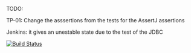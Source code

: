 
TODO:

 TP-01: Change the asssertions from the tests for the AssertJ assertions
 
 
 Jenkins: it gives an unestable state due to the test of the JDBC
 
 [![Build Status](http://jenkins.cleverapps.io/view/Paie/job/paula-sgp-paie/8/badge/icon)](http://jenkins.cleverapps.io/view/Paie/job/paula-sgp-paie/8/)